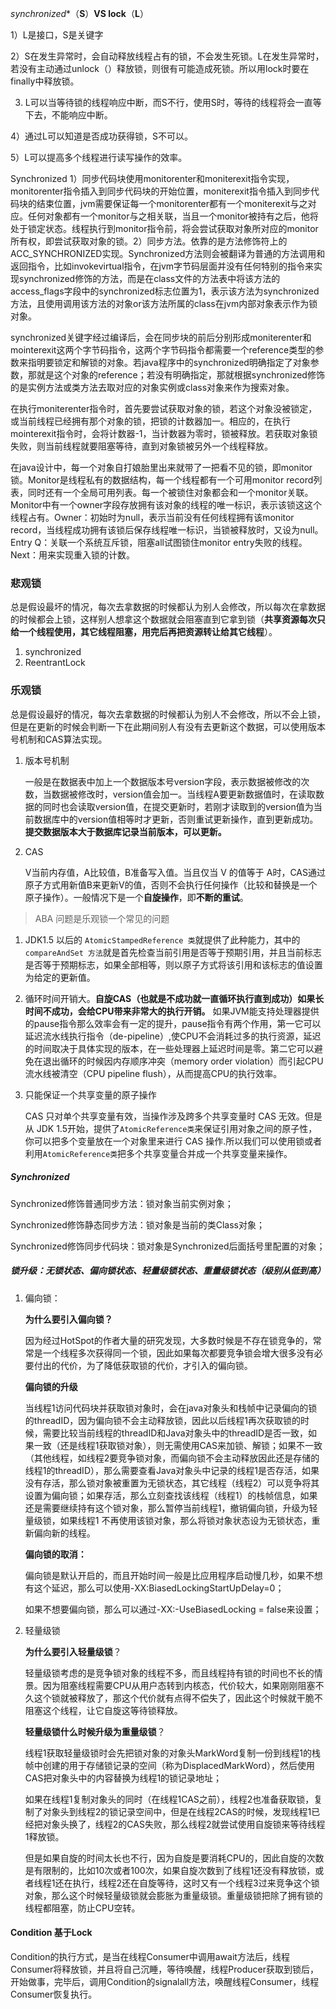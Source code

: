 *synchronized**（**S**）**VS     lock**（**L**）

1）L是接口，S是关键字

2）S在发生异常时，会自动释放线程占有的锁，不会发生死锁。L在发生异常时，若没有主动通过unlock（）释放锁，则很有可能造成死锁。所以用lock时要在finally中释放锁。

3)  L可以当等待锁的线程响应中断，而S不行，使用S时，等待的线程将会一直等下去，不能响应中断。

4）通过L可以知道是否成功获得锁，S不可以。

5）L可以提高多个线程进行读写操作的效率。



Synchronized 1）同步代码块使用monitorenter和moniterexit指令实现，monitorenter指令插入到同步代码块的开始位置，moniterexit指令插入到同步代码块的结束位置，jvm需要保证每一个monitorenter都有一个moniterexit与之对应。任何对象都有一个monitor与之相关联，当且一个monitor被持有之后，他将处于锁定状态。线程执行到monitor指令前，将会尝试获取对象所对应的monitor所有权，即尝试获取对象的锁。2）同步方法。依靠的是方法修饰符上的ACC_SYNCHRONIZED实现。Synchronized方法则会被翻译为普通的方法调用和返回指令，比如invokevirtual指令，在jvm字节码层面并没有任何特别的指令来实现synchronized修饰的方法，而是在class文件的方法表中将该方法的access_flags字段中的synchronized标志位置为1，表示该方法为synchronized方法，且使用调用该方法的对象or该方法所属的class在jvm内部对象表示作为锁对象。

synchronized关键字经过编译后，会在同步块的前后分别形成moniterenter和mointerexit这两个字节码指令，这两个字节码指令都需要一个reference类型的参数来指明要锁定和解锁的对象。若java程序中的synchronized明确指定了对象参数，那就是这个对象的reference；若没有明确指定，那就根据synchronized修饰的是实例方法或类方法去取对应的对象实例或class对象来作为搜索对象。

在执行moniterenter指令时，首先要尝试获取对象的锁，若这个对象没被锁定，或当前线程已经拥有那个对象的锁，把锁的计数器加一。相应的，在执行mointerexit指令时，会将计数器-1，当计数器为零时，锁被释放。若获取对象锁失败，则当前线程就要阻塞等待，直到对象锁被另外一个线程释放。

在java设计中，每一个对象自打娘胎里出来就带了一把看不见的锁，即monitor锁。Monitor是线程私有的数据结构，每一个线程都有一个可用monitor record列表，同时还有一个全局可用列表。每一个被锁住对象都会和一个monitor关联。Monitor中有一个owner字段存放拥有该对象的线程的唯一标识，表示该锁这这个线程占有。Owner：初始时为null，表示当前没有任何线程拥有该monitor record，当线程成功拥有该锁后保存线程唯一标识，当锁被释放时，又设为null。Entry Q：关联一个系统互斥锁，阻塞all试图锁住monitor entry失败的线程。Next：用来实现重入锁的计数。



### 悲观锁

总是假设最坏的情况，每次去拿数据的时候都认为别人会修改，所以每次在拿数据的时候都会上锁，这样别人想拿这个数据就会阻塞直到它拿到锁（**共享资源每次只给一个线程使用，其它线程阻塞，用完后再把资源转让给其它线程**）。

1. synchronized
2. ReentrantLock



### 乐观锁

总是假设最好的情况，每次去拿数据的时候都认为别人不会修改，所以不会上锁，但是在更新的时候会判断一下在此期间别人有没有去更新这个数据，可以使用版本号机制和CAS算法实现。

1. 版本号机制

   一般是在数据表中加上一个数据版本号version字段，表示数据被修改的次数，当数据被修改时，version值会加一。当线程A要更新数据值时，在读取数据的同时也会读取version值，在提交更新时，若刚才读取到的version值为当前数据库中的version值相等时才更新，否则重试更新操作，直到更新成功。**提交数据版本大于数据库记录当前版本，可以更新。**

2. CAS

   V当前内存值，A比较值，B准备写入值。当且仅当 V 的值等于 A时，CAS通过原子方式用新值B来更新V的值，否则不会执行任何操作（比较和替换是一个原子操作）。一般情况下是一个**自旋操作**，即**不断的重试**。

   

> ABA 问题是乐观锁一个常见的问题

1. JDK1.5 以后的 `AtomicStampedReference 类`就提供了此种能力，其中的 `compareAndSet 方法`就是首先检查当前引用是否等于预期引用，并且当前标志是否等于预期标志，如果全部相等，则以原子方式将该引用和该标志的值设置为给定的更新值。

2. 循环时间开销大。**自旋CAS（也就是不成功就一直循环执行直到成功）如果长时间不成功，会给CPU带来非常大的执行开销。** 如果JVM能支持处理器提供的pause指令那么效率会有一定的提升，pause指令有两个作用，第一它可以延迟流水线执行指令（de-pipeline）,使CPU不会消耗过多的执行资源，延迟的时间取决于具体实现的版本，在一些处理器上延迟时间是零。第二它可以避免在退出循环的时候因内存顺序冲突（memory order violation）而引起CPU流水线被清空（CPU pipeline flush），从而提高CPU的执行效率。

3. 只能保证一个共享变量的原子操作

   CAS 只对单个共享变量有效，当操作涉及跨多个共享变量时 CAS 无效。但是从 JDK 1.5开始，提供了`AtomicReference类`来保证引用对象之间的原子性，你可以把多个变量放在一个对象里来进行 CAS 操作.所以我们可以使用锁或者利用`AtomicReference类`把多个共享变量合并成一个共享变量来操作。



##### Synchronized 

Synchronized修饰普通同步方法：锁对象当前实例对象；

Synchronized修饰静态同步方法：锁对象是当前的类Class对象；

Synchronized修饰同步代码块：锁对象是Synchronized后面括号里配置的对象；

##### 锁升级：无锁状态、偏向锁状态、轻量级锁状态、重量级锁状态（级别从低到高）

1. 偏向锁：

   **为什么要引入偏向锁？**

   因为经过HotSpot的作者大量的研究发现，大多数时候是不存在锁竞争的，常常是一个线程多次获得同一个锁，因此如果每次都要竞争锁会增大很多没有必要付出的代价，为了降低获取锁的代价，才引入的偏向锁。

   **偏向锁的升级**

   当线程1访问代码块并获取锁对象时，会在java对象头和栈帧中记录偏向的锁的threadID，因为偏向锁不会主动释放锁，因此以后线程1再次获取锁的时候，需要比较当前线程的threadID和Java对象头中的threadID是否一致，如果一致（还是线程1获取锁对象），则无需使用CAS来加锁、解锁；如果不一致（其他线程，如线程2要竞争锁对象，而偏向锁不会主动释放因此还是存储的线程1的threadID），那么需要查看Java对象头中记录的线程1是否存活，如果没有存活，那么锁对象被重置为无锁状态，其它线程（线程2）可以竞争将其设置为偏向锁；如果存活，那么立刻查找该线程（线程1）的栈帧信息，如果还是需要继续持有这个锁对象，那么暂停当前线程1，撤销偏向锁，升级为轻量级锁，如果线程1 不再使用该锁对象，那么将锁对象状态设为无锁状态，重新偏向新的线程。

   **偏向锁的取消：**

   偏向锁是默认开启的，而且开始时间一般是比应用程序启动慢几秒，如果不想有这个延迟，那么可以使用-XX:BiasedLockingStartUpDelay=0；

   如果不想要偏向锁，那么可以通过-XX:-UseBiasedLocking = false来设置；

2. 轻量级锁

   **为什么要引入轻量级锁**？

   轻量级锁考虑的是竞争锁对象的线程不多，而且线程持有锁的时间也不长的情景。因为阻塞线程需要CPU从用户态转到内核态，代价较大，如果刚刚阻塞不久这个锁就被释放了，那这个代价就有点得不偿失了，因此这个时候就干脆不阻塞这个线程，让它自旋这等待锁释放。

   **轻量级锁什么时候升级为重量级锁**？

   线程1获取轻量级锁时会先把锁对象的对象头MarkWord复制一份到线程1的栈帧中创建的用于存储锁记录的空间（称为DisplacedMarkWord），然后使用CAS把对象头中的内容替换为线程1的锁记录地址；

   如果在线程1复制对象头的同时（在线程1CAS之前），线程2也准备获取锁，复制了对象头到线程2的锁记录空间中，但是在线程2CAS的时候，发现线程1已经把对象头换了，线程2的CAS失败，那么线程2就尝试使用自旋锁来等待线程1释放锁。

   但是如果自旋的时间太长也不行，因为自旋是要消耗CPU的，因此自旋的次数是有限制的，比如10次或者100次，如果自旋次数到了线程1还没有释放锁，或者线程1还在执行，线程2还在自旋等待，这时又有一个线程3过来竞争这个锁对象，那么这个时候轻量级锁就会膨胀为重量级锁。重量级锁把除了拥有锁的线程都阻塞，防止CPU空转。



#### Condition 基于Lock

Condition的执行方式，是当在线程Consumer中调用await方法后，线程Consumer将释放锁，并且将自己沉睡，等待唤醒，线程Producer获取到锁后，开始做事，完毕后，调用Condition的signalall方法，唤醒线程Consumer，线程Consumer恢复执行。

